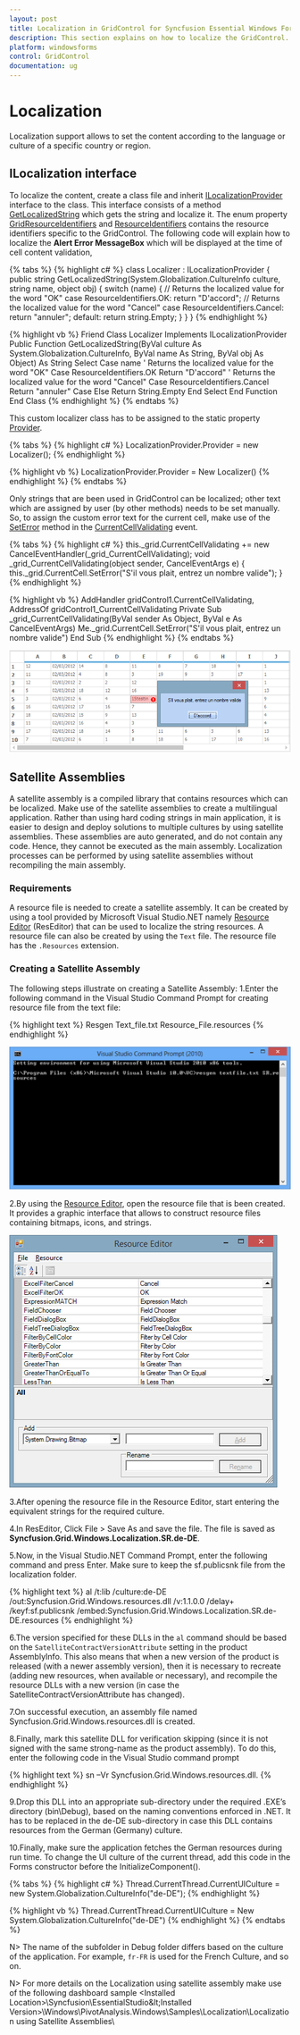 ```yaml
---
layout: post
title: Localization in GridControl for Syncfusion Essential Windows Forms
description: This section explains on how to localize the GridControl.
platform: windowsforms
control: GridControl
documentation: ug
---
```


# Localization

Localization support allows to set the content according to the language or culture of a specific country or region. 

## ILocalization interface

To localize the content, create a class file and inherit [ILocalizationProvider](http://help.syncfusion.com/cr/cref_files/windowsforms/grid/Syncfusion.Shared.Base~Syncfusion.Windows.Forms.ILocalizationProvider.html) interface to the class. This interface consists of a method [GetLocalizedString](http://help.syncfusion.com/cr/cref_files/windowsforms/chart/Syncfusion.Shared.Base~Syncfusion.Windows.Forms.ILocalizationProvider~GetLocalizedString.html) which gets the string and localize it. The enum property [GridResourceIdentifiers](http://help.syncfusion.com/cr/cref_files/windowsforms/grid/Syncfusion.Grid.Windows~Syncfusion.Windows.Forms.Grid.GridResourceIdentifiers.html) and [ResourceIdentifiers](http://help.syncfusion.com/cr/cref_files/windowsforms/grid/Syncfusion.Shared.Base~Syncfusion.Windows.Forms.ResourceIdentifiers.html) contains the resource identifiers specific to the GridControl.
The following code will explain how to localize the **Alert Error MessageBox** which will be displayed at the time of cell content validation,

{% tabs %}
{% highlight c# %}
class Localizer : ILocalizationProvider
{
public string GetLocalizedString(System.Globalization.CultureInfo culture, string name, object obj)
{
switch (name)
{
// Returns the localized value for the word "OK"
case ResourceIdentifiers.OK:
return "D'accord";
// Returns the localized value for the word "Cancel"
case ResourceIdentifiers.Cancel:
return "annuler";
default:
return string.Empty;
}
}
}
{% endhighlight %}

{% highlight vb %}
Friend Class Localizer
Implements ILocalizationProvider
Public Function GetLocalizedString(ByVal culture As System.Globalization.CultureInfo, ByVal name As String, ByVal obj As Object) As String
Select Case name
' Returns the localized value for the word "OK"
Case ResourceIdentifiers.OK
Return "D'accord"
' Returns the localized value for the word "Cancel"
Case ResourceIdentifiers.Cancel
Return "annuler"
Case Else
Return String.Empty
End Select
End Function
End Class
{% endhighlight %}
{% endtabs %}

This custom localizer class has to be assigned to the static property [Provider](http://help.syncfusion.com/cr/cref_files/windowsforms/grid/Syncfusion.Shared.Base~Syncfusion.Windows.Forms.LocalizationProvider~Provider.html).

{% tabs %}
{% highlight c# %}
LocalizationProvider.Provider = new Localizer();
{% endhighlight %}

{% highlight vb %}
LocalizationProvider.Provider = New Localizer()
{% endhighlight %}
{% endtabs %}

Only strings that are been used in GridControl can be localized; other text which are assigned by user (by other methods) needs to be set manually. So, to assign the custom error text for the current cell, make use of the [SetError](http://help.syncfusion.com/cr/cref_files/windowsforms/grid/Syncfusion.Grid.Windows~Syncfusion.Windows.Forms.Grid.GridCurrentCell~SetError.html) method in the [CurrentCellValidating](http://help.syncfusion.com/cr/cref_files/windowsforms/grid/Syncfusion.Grid.Windows~Syncfusion.Windows.Forms.Grid.GridControlBase~CurrentCellValidating_EV.html) event.

{% tabs %}
{% highlight c# %}
this._grid.CurrentCellValidating += new CancelEventHandler(_grid_CurrentCellValidating);
void _grid_CurrentCellValidating(object sender, CancelEventArgs e)
{
this._grid.CurrentCell.SetError("S'il vous plait, entrez un nombre valide");
}
{% endhighlight %}

{% highlight vb %}
AddHandler gridControl1.CurrentCellValidating, AddressOf gridControl1_CurrentCellValidating
Private Sub _grid_CurrentCellValidating(ByVal sender As Object, ByVal e As CancelEventArgs)
Me._grid.CurrentCell.SetError("S'il vous plait, entrez un nombre valide")
End Sub
{% endhighlight %}
{% endtabs %}

![](Localization_images/Localization_img1.png)

## Satellite Assemblies 

A satellite assembly is a compiled library that contains resources which can be localized. Make use of the satellite assemblies to create a multilingual application. 
Rather than using hard coding strings in main application, it is easier to design and deploy solutions to multiple cultures by using satellite assemblies. These assemblies are auto generated, and do not contain any code. Hence, they cannot be executed as the main assembly. Localization processes can be performed by using satellite assemblies without recompiling the main assembly.

### Requirements

A resource file is needed to create a satellite assembly. It can be created by using a tool provided by Microsoft Visual Studio.NET namely [Resource Editor](https://msdn.microsoft.com/en-us/library/feh4ww6k.aspx) (ResEditor) that can be used to localize the string resources.
A resource file can also be created by using the `Text` file. The resource file has the `.Resources` extension.

### Creating a Satellite Assembly

The following steps illustrate on creating a Satellite Assembly:
1.Enter the following command in the Visual Studio Command Prompt for creating resource file from the text file:

{% highlight text %}
Resgen Text_file.txt Resource_File.resources
{% endhighlight %}

![](Localization_images/Localization_img2.png)

2.By using the [Resource Editor](https://msdn.microsoft.com/en-us/library/feh4ww6k.aspx), open the resource file that is been created. It provides a graphic interface that allows to construct resource files containing bitmaps, icons, and strings. 

![](Localization_images/Localization_img3.png)

3.After opening the resource file in the Resource Editor, start entering the equivalent strings for the required culture.

4.In ResEditor, Click File > Save As and save the file. The file is saved as **Syncfusion.Grid.Windows.Localization.SR.de-DE**.

5.Now, in the Visual Studio.NET Command Prompt, enter the following command and press Enter. Make sure to keep the sf.publicsnk file from the localization folder.

{% highlight text %}
al /t:lib /culture:de-DE /out:Syncfusion.Grid.Windows.resources.dll /v:1.1.0.0 /delay+ /keyf:sf.publicsnk /embed:Syncfusion.Grid.Windows.Localization.SR.de-DE.resources
{% endhighlight %}

6.The version specified for these DLLs in the `al` command should be based on the `SatelliteContractVersionAttribute` setting in the product AssemblyInfo. This also means that when a new version of the product is released (with a newer assembly version), then it is necessary to recreate (adding new resources, when available or necessary), and recompile the resource DLLs with a new version (in case the SatelliteContractVersionAttribute has changed).

7.On successful execution, an assembly file named Syncfusion.Grid.Windows.resources.dll is created.

8.Finally, mark this satellite DLL for verification skipping (since it is not signed with the same strong-name as the product assembly). To do this, enter the following code in the Visual Studio command prompt

{% highlight text %}
sn –Vr Syncfusion.Grid.Windows.resources.dll.
{% endhighlight %}

9.Drop this DLL into an appropriate sub-directory under the required .EXE’s directory (bin\Debug), based on the naming conventions enforced in .NET. It has to be replaced in the de-DE sub-directory in case this DLL contains resources from the German (Germany) culture.

10.Finally, make sure the application fetches the German resources during run time. To change the UI culture of the current thread, add this code in the Forms constructor before the InitializeComponent().

{% tabs %}
{% highlight c# %}
Thread.CurrentThread.CurrentUICulture = new System.Globalization.CultureInfo("de-DE");
{% endhighlight %}

{% highlight vb %}
Thread.CurrentThread.CurrentUICulture = New System.Globalization.CultureInfo("de-DE")
{% endhighlight %}
{% endtabs %}

N> The name of the subfolder in Debug folder differs based on the culture of the application. For example, `fr-FR` is used for the French Culture, and so on.

N> For more details on the Localization using satellite assembly make use of the following dashboard sample 
&lt;Installed Location&gt;\Syncfusion\EssentialStudio\&lt;Installed Version&gt;\Windows\PivotAnalysis.Windows\Samples\Localization\Localization using Satellite Assemblies\
